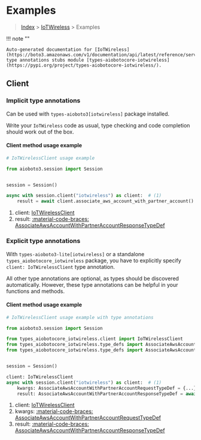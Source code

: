 # Examples

> [Index](../README.md) > [IoTWireless](./README.md) > Examples

!!! note ""

    Auto-generated documentation for [IoTWireless](https://boto3.amazonaws.com/v1/documentation/api/latest/reference/services/iotwireless.html#iotwireless)
    type annotations stubs module [types-aiobotocore-iotwireless](https://pypi.org/project/types-aiobotocore-iotwireless/).

## Client

### Implicit type annotations

Can be used with `types-aioboto3[iotwireless]` package installed.

Write your `IoTWireless` code as usual,
type checking and code completion should work out of the box.



#### Client method usage example

```python
# IoTWirelessClient usage example

from aioboto3.session import Session


session = Session()

async with session.client("iotwireless") as client:  # (1)
    result = await client.associate_aws_account_with_partner_account()  # (2)
```

1. client: [IoTWirelessClient](./client.md)
2. result: [:material-code-braces: AssociateAwsAccountWithPartnerAccountResponseTypeDef](./type_defs.md#associateawsaccountwithpartneraccountresponsetypedef)






### Explicit type annotations

With `types-aioboto3-lite[iotwireless]`
or a standalone `types_aiobotocore_iotwireless` package, you have to explicitly specify
`client: IoTWirelessClient` type annotation.

All other type annotations are optional, as types should be discovered automatically.
However, these type annotations can be helpful in your functions and methods.


#### Client method usage example

```python
# IoTWirelessClient usage example with type annotations

from aioboto3.session import Session

from types_aiobotocore_iotwireless.client import IoTWirelessClient
from types_aiobotocore_iotwireless.type_defs import AssociateAwsAccountWithPartnerAccountResponseTypeDef
from types_aiobotocore_iotwireless.type_defs import AssociateAwsAccountWithPartnerAccountRequestTypeDef


session = Session()

client: IoTWirelessClient
async with session.client("iotwireless") as client:  # (1)
    kwargs: AssociateAwsAccountWithPartnerAccountRequestTypeDef = {...}  # (2)
    result: AssociateAwsAccountWithPartnerAccountResponseTypeDef = await client.associate_aws_account_with_partner_account(**kwargs)  # (3)
```

1. client: [IoTWirelessClient](./client.md)
2. kwargs: [:material-code-braces: AssociateAwsAccountWithPartnerAccountRequestTypeDef](./type_defs.md#associateawsaccountwithpartneraccountrequesttypedef)
3. result: [:material-code-braces: AssociateAwsAccountWithPartnerAccountResponseTypeDef](./type_defs.md#associateawsaccountwithpartneraccountresponsetypedef)






